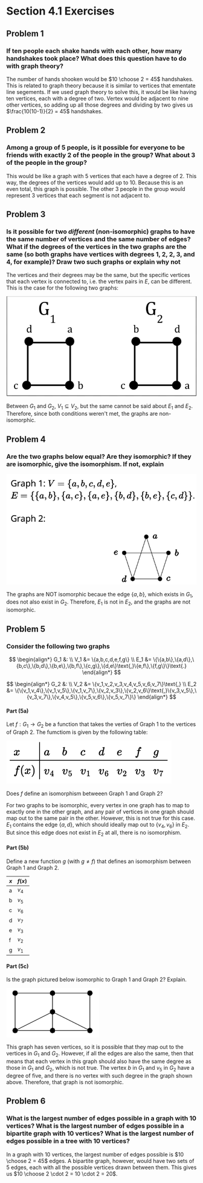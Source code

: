 # Section 4.1 Exercises

## Problem 1

### If ten people each shake hands with each other, how many handshakes took place? What does this question have to do with graph theory?

The number of hands shooken would be $10 \choose 2 = 45$ handshakes. This is related to graph theory because it is similar to vertices that ementate line segements. If we used graph theory to solve this, it would be like having ten vertices, each with a degree of two. Vertex would be adjacent to nine other vertices, so adding up all those degrees and dividing by two gives us $\frac{10(10-1)}{2} = 45$ handshakes.

## Problem 2

### Among a group of 5 people, is it possible for everyone to be friends with exactly 2 of the people in the group? What about 3 of the people in the group?

This would be like a graph with 5 vertices that each have a degree of 2. This way, the degrees of the vertices would add up to 10. Because this is an even total, this graph is possible. The other 3 people in the group would represent 3 vertices that each segment is not adjacent to.

## Problem 3

### Is it possible for two *different* (non-isomorphic) graphs to have the same number of vertices and the same number of edges? What if the degrees of the vertices in the two graphs are the same (so both graphs have vertices with degrees 1, 2, 2, 3, and 4, for example)? Draw two such graphs or explain why not

The vertices and their degrees may be the same, but the specific vertices that each vertex is connected to, i.e. the vertex pairs in $E$, can be different. This is the case for the following two graphs:

![Image of graphs](4.1Images/4.1ExerciseImage1.png)

Between $G_1$ and $G_2$, $V_1 \subseteq V_2$, but the same cannot be said about $E_1$ and $E_2$. Therefore, since both conditions weren't met, the graphs are non-isomorphic.

## Problem 4

### Are the two graphs below equal? Are they isomorphic? If they are isomorphic, give the isomorphism. If not, explain

![Image of graphs](4.1Images/4.1ExerciseImage2.png)

The graphs are NOT isomorphic becaue the edge $\{a,b\}$, which exists in $G_1$, does not also exist in $G_2$. Therefore, $E_1$ is not in $E_2$, and the graphs are not isomorphic.

## Problem 5

### Consider the following two graphs

$$
\begin{align*}
G_1 &: \\
V_1 &= \{a,b,c,d,e,f,g\} \\
E_1 &= \{\{a,b\},\{a,d\},\{b,c\},\{b,d\},\{b,e\},\{b,f\},\{c,g\},\{d,e\}\text{,}\{e,f\},\{f,g\}\}\text{.}
\end{align*}
$$

$$
\begin{align*}
G_2 &: \\
V_2 &= \{v_1,v_2,v_3,v_4,v_5,v_6,v_7\}\text{,} \\
E_2 &= \{\{v_1,v_4\},\{v_1,v_5\},\{v_1,v_7\},\{v_2,v_3\},\{v_2,v_6\}\text{,}\{v_3,v_5\},\{v_3,v_7\},\{v_4,v_5\},\{v_5,v_6\},\{v_5,v_7\}\}
\end{align*}
$$

#### Part (5a)

Let $f:G_1 \rightarrow G_2$ be a function that takes the verties of Graph 1 to the vertices of Graph 2. The fumctiom is given by the following table:

![Image of table](4.1Images/4.1ExerciseImage3.png)

Does $f$ define an isomorphism betweeen Graph 1 and Graph 2?

For two graphs to be isomorphic, every vertex in one graph has to map to exactly one in the other graph, and any pair of vertices in one graph should map out to the same pair in the other. However, this is not true for this case. $E_1$ contains the edge $\{a,d\}$, which should ideally map out to $\{v_4,v_6\}$ in $E_2$. But since this edge does not exist in $E_2$ at all, there is no isomorphism.

#### Part (5b)

Define a new function $g$ (with $g \ne f$) that defines an isomorphism between Graph 1 and Graph 2.

| $x$      | $f(x)$ |
| ----------- | ----------- |
| a   | $v_4$       |
| b   | $v_5$        |
| c   | $v_6$        |
| d   | $v_7$        |
| e   | $v_3$        |
| f   | $v_2$        |
| g   | $v_1$        |

#### Part (5c)

Is the graph pictured below isomorphic to Graph 1 and Graph 2? Explain.

![Image of graph](4.1Images/4.1ExerciseImage4.png)

This graph has seven vertices, so it is possible that they map out to the vertices in $G_1$ and $G_2$. However, if all the edges are also the same, then that means that each vertex in this graph should also have the same degree as those in $G_1$ and $G_2$, which is not true. The vertex $b$ in $G_1$ and $v_5$ in $G_2$ have a degree of five, and there is no vertex with such degree in the graph shown above. Therefore, that graph is not isomorphic.

## Problem 6

### What is the largest number of edges possible in a graph with 10 vertices? What is the largest number of edges possible in a bipartite graph with 10 vertices? What is the largest number of edges possible in a tree with 10 vertices?

In a graph with 10 vertices, the largest number of edges possible is $10 \choose 2 = 45$ edges. A bipartite graph, however, would have two sets of 5 edges, each with all the possible vertices drawn between them. This gives us $10 \choose 2 \cdot 2 = 10 \cdot 2 = 20$.
